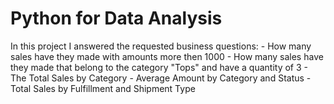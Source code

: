 # Python for Data Analysis
In this project I answered the requested business questions: - How many sales have they made with amounts more then 1000 - How many sales have they made that belong to the category "Tops"  and have a quantity of 3 - The Total Sales by Category - Average Amount by Category and Status - Total Sales by Fulfillment and Shipment Type
